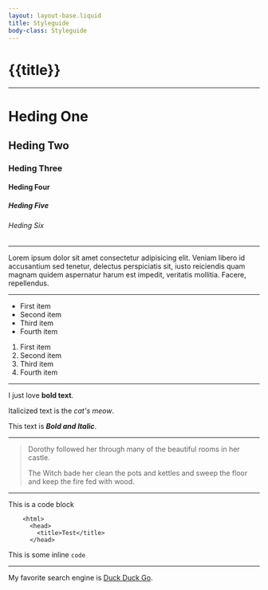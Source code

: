 ```yaml
---
layout: layout-base.liquid
title: Styleguide
body-class: Styleguide
---
```


# {{title}}

---

# Heding One
## Heding Two
### Heding Three
#### Heding Four
##### Heding Five
###### Heding Six

---

Lorem ipsum dolor sit amet consectetur adipisicing elit. Veniam libero id accusantium sed tenetur, delectus perspiciatis sit, iusto reiciendis quam magnam quidem aspernatur harum est impedit, veritatis mollitia. Facere, repellendus.

---

* First item
* Second item
* Third item
* Fourth item

1. First item
2. Second item
3. Third item
4. Fourth item

---

I just love **bold text**.

Italicized text is the *cat's meow*.

This text is ***Bold and Italic***.

---

> Dorothy followed her through many of the beautiful rooms in her castle.
>
>The Witch bade her clean the pots and kettles and sweep the floor and keep the fire fed with wood.

---

This is a code block

        <html>
          <head>
            <title>Test</title>
          </head>


This is some inline `code`

***

My favorite search engine is [Duck Duck Go](https://duckduckgo.com).